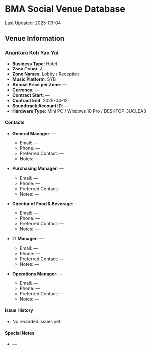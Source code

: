 # BMA Social Venue Database

Last Updated: 2025-09-04

## Venue Information

### Anantara Koh Yao Yai
- **Business Type**: Hotel
- **Zone Count**: 4
- **Zone Names**: Lobby / Reception
- **Music Platform**: SYB
- **Annual Price per Zone**: —
- **Currency**: —
- **Contract Start**: —
- **Contract End**: 2025-04-12
- **Soundtrack Account ID**: —
- **Hardware Type**: Mini PC / Windows 10 Pro / DESKTOP-3UCLEA3

#### Contacts
- **General Manager**: —
  - Email: —
  - Phone: —
  - Preferred Contact: —
  - Notes: —

- **Purchasing Manager**: —
  - Email: —
  - Phone: —
  - Preferred Contact: —
  - Notes: —

- **Director of Food & Beverage**: —
  - Email: —
  - Phone: —
  - Preferred Contact: —
  - Notes: —

- **IT Manager**: —
  - Email: —
  - Phone: —
  - Preferred Contact: —
  - Notes: —

- **Operations Manager**: —
  - Email: —
  - Phone: —
  - Preferred Contact: —
  - Notes: —

#### Issue History
- No recorded issues yet.

#### Special Notes
- —
